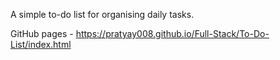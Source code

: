 A simple to-do list for organising daily tasks.

GitHub pages - https://pratyay008.github.io/Full-Stack/To-Do-List/index.html
